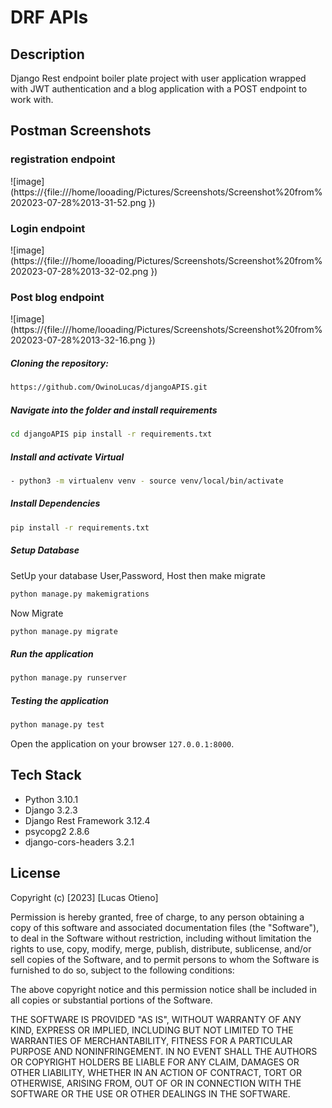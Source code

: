 # DRF APIs
## Description
Django Rest endpoint boiler plate project with user application wrapped with JWT authentication and a blog application with a POST endpoint to work with.

## Postman Screenshots
### registration endpoint
![image](https://{file:///home/looading/Pictures/Screenshots/Screenshot%20from%202023-07-28%2013-31-52.png
})
### Login endpoint
![image](https://{file:///home/looading/Pictures/Screenshots/Screenshot%20from%202023-07-28%2013-32-02.png
})
### Post blog endpoint
![image](https://{file:///home/looading/Pictures/Screenshots/Screenshot%20from%202023-07-28%2013-32-16.png
})

##### Cloning the repository:

```bash
https://github.com/OwinoLucas/djangoAPIS.git                                       
```

##### Navigate into the folder and install requirements

```bash
cd djangoAPIS pip install -r requirements.txt
```

##### Install and activate Virtual

```bash
- python3 -m virtualenv venv - source venv/local/bin/activate
```

##### Install Dependencies

```bash
pip install -r requirements.txt
```

##### Setup Database

SetUp your database User,Password, Host then make migrate

```bash
python manage.py makemigrations 
```

Now Migrate

```bash
python manage.py migrate
```

##### Run the application

```bash
python manage.py runserver
```

##### Testing the application

```bash
python manage.py test
```

Open the application on your browser `127.0.0.1:8000`.
## Tech Stack
* Python 3.10.1
* Django 3.2.3
* Django Rest Framework 3.12.4
* psycopg2 2.8.6
* django-cors-headers 3.2.1
## License
Copyright (c) [2023] [Lucas Otieno]

Permission is hereby granted, free of charge, to any person obtaining a copy
of this software and associated documentation files (the "Software"), to deal
in the Software without restriction, including without limitation the rights
to use, copy, modify, merge, publish, distribute, sublicense, and/or sell
copies of the Software, and to permit persons to whom the Software is
furnished to do so, subject to the following conditions:

The above copyright notice and this permission notice shall be included in all
copies or substantial portions of the Software.

THE SOFTWARE IS PROVIDED "AS IS", WITHOUT WARRANTY OF ANY KIND, EXPRESS OR
IMPLIED, INCLUDING BUT NOT LIMITED TO THE WARRANTIES OF MERCHANTABILITY,
FITNESS FOR A PARTICULAR PURPOSE AND NONINFRINGEMENT. IN NO EVENT SHALL THE
AUTHORS OR COPYRIGHT HOLDERS BE LIABLE FOR ANY CLAIM, DAMAGES OR OTHER
LIABILITY, WHETHER IN AN ACTION OF CONTRACT, TORT OR OTHERWISE, ARISING FROM,
OUT OF OR IN CONNECTION WITH THE SOFTWARE OR THE USE OR OTHER DEALINGS IN THE
SOFTWARE.
